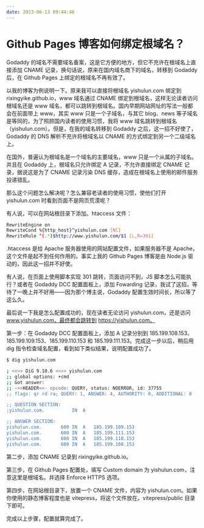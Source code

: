 ```yaml
---
date: 2023-06-13 09:44:46
---
```

# Github Pages 博客如何绑定根域名？

Godaddy 的域名不需要域名备案，这是它方便的地方，但它不充许在根域名上直接添加 CNAME 记录，换句话说，原来在国内域名商下的域名，转移到 Godaddy 后，在 Github Pages 上绑定的根域名不再有效了。

以我的博客为例说明一下。原来我可以直接将根域名 yishulun.com 绑定到 rixingyike.github.io，www 域名通过 CNAME 绑定到根域名，这样无论读者访问根域名还是 www 域名，都可以跳转到根域名。国内早期网站网址的写法一般都会在前面带上 www，其实 www 只是一个子域名，与其它 blog、news 等子域名是等同的，为了照顾国内读者的使用习惯，我将 www 域名跳转到根域名（yishulun.com）。但是，在我的域名转移到 Godaddy 之后，这一招不好使了，Godaddy 的 DNS 解析不充许将根域名以 CNAME 的方式绑定到另一个二级域名上。

在国外，普遍认为根域名是一个域名的主要域名，www 只是一个从属的子域名。并且在 Godaddy 上，根域名只允许绑定 A 记录，不允许直接绑定 CNAME 记录，据说这是为了 CNAME 记录污染 DNS 缓存，造成在根域名上使用的邮件服务投递错乱。

那么这个问题怎么解决呢？怎么兼容老读者的使用习惯，使他们打开 yishulun.com 时看到页面不是网页荒漠呢？

有人说，可以在网站根目录下添加。htaccess 文件：

```bash
RewriteEngine on
RewriteCond %{http_host}^yishulun.com [NC]
RewriteRule ^(.*)$http://www.yishulun.com/$1 [L,R=301]
```

.htaccess 是给 Apache 服务器使用的网站配置文件，如果服务器不是 Apache，这个文件是起不到任何作用的。事实上我的 Github Pages 博客是由 Node.js 驱动的，因此这一招并不好使。

有人说，在页面上使用脚本实现 301 跳转，页面访问不到，JS 脚本怎么可能执行？或者在 Godaddy DCC 配置面板上，添加 Fowarding 记录，我试了这招，等待了一晚上并不好用——因为那个博主说，Godaddy 配置生效时间长，所以等了这么久。

最后说一下我是怎么配置成功的，现在读者无论访问 yishulun.com，还是访问 www.yishulun.com，最终都会跳转到 https://yishulun.com。

第一步：在 Godaddy DCC 配置面板上，添加 A 记录分别到 185.199.108.153、185.199.109.153、185.199.110.153 和 185.199.111.153。完成这一步以后，稍后用 dig 指令检查域名配置，看到如下类似结果，说明配置成功了。

```bash
$ dig yishulun.com

; <<>> DiG 9.10.6 <<>> yishulun.com
;; global options: +cmd
;; Got answer:
;; ->>HEADER<<- opcode: QUERY, status: NOERROR, id: 37755
;; flags: qr rd ra; QUERY: 1, ANSWER: 4, AUTHORITY: 0, ADDITIONAL: 0

;; QUESTION SECTION:
;yishulun.com.			IN	A

;; ANSWER SECTION:
yishulun.com.		600	IN	A	185.199.109.153
yishulun.com.		600	IN	A	185.199.111.153
yishulun.com.		600	IN	A	185.199.110.153
yishulun.com.		600	IN	A	185.199.108.153
```

第二步，添加 CNAME 记录到 rixingyike.github.io。

第三步，在 Github Pages 配置处，填写 Custom domain 为 yishulun.com，注意这里是根域名。并选择 Enforce HTTPS 选项。

第四步，在网站根目录下，放置一个 CNAME 文件，内容为 yishulun.com。如果你使用的静态博客程度也是 vitepress，将这个文件放在。vitepress/public 目录下即可。

完成以上步骤，配置就算完成了。
